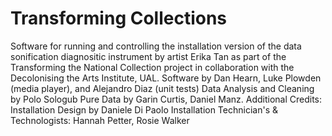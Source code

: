 # Transforming Collections
Software for running and controlling the installation version of the data sonification diagnositic instrument by artist Erika Tan as part of the Transforming the National Collection project in collaboration with the Decolonising the Arts Institute, UAL.
Software by Dan Hearn, Luke Plowden (media player), and Alejandro Diaz (unit tests)
Data Analysis and Cleaning by Polo Sologub
Pure Data by Garin Curtis, Daniel Manz.
Additional Credits:
Installation Design by Daniele Di Paolo 
Installation Technician's & Technologists: Hannah Petter, Rosie Walker
